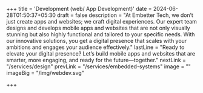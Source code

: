 +++
title = 'Development (web/ App Development)'
date = 2024-06-28T01:50:37+05:30
draft = false
description = "At Embetter Tech, we don’t just create apps and websites; we craft digital experiences. Our expert team designs and develops mobile apps and websites that are not only visually stunning but also highly functional and tailored to your specific needs. With our innovative solutions, you get a digital presence that scales with your ambitions and engages your audience effectively."
lastLine = "Ready to elevate your digital presence? Let’s build mobile apps and websites that are smarter, more engaging, and ready for the future—together."
nextLink = "/services/design"
prevLink = "/services/embedded-systems"
image =  ""
imageBig = "/img/webdev.svg"

+++
